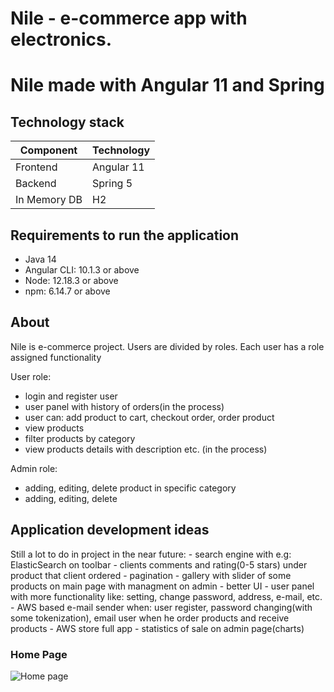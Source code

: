 # Nile - e-commerce app with electronics. 
# Nile made with Angular 11 and Spring
 
## Technology stack
|   Component   |   Technology  |
| ------------- | ------------- |
| Frontend      |   Angular 11  |
| Backend       |   Spring 5    |
| In Memory DB	|     H2        |

## Requirements to run the application

  - Java 14
  - Angular CLI: 10.1.3 or above
  - Node: 12.18.3 or above
  - npm: 6.14.7 or above
  
## About
  Nile is e-commerce project. Users are divided by roles. Each user has a role assigned functionality
  
   User role:
   - login and register user
   - user panel with history of orders(in the process)
   - user can: add product to cart, checkout order, order product 
   - view products 
   - filter products by category
   - view products details with description etc. (in the process)
   
   Admin role:
   - adding, editing, delete product in specific category
   - adding, editing, delete 
   
 ## Application development ideas
   Still a lot to do in project in the near future:
     - search engine with e.g: ElasticSearch on toolbar
     - clients comments and rating(0-5 stars) under product that client ordered
     - pagination
     - gallery with slider of some products on main page with managment on admin 
     - better UI 
     - user panel with more functionality like: setting, change password, address, e-mail, etc.
     - AWS based e-mail sender when: user register, password changing(with some tokenization),  email user when he order products and receive products
     - AWS store full app
     - statistics of sale on admin page(charts)
     
 ### Home Page
![Home page]( )



